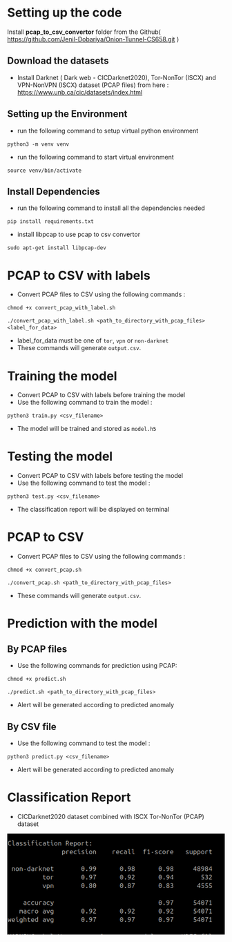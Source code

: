 # Setting up the code

Install **pcap_to_csv_convertor** folder from the Github( https://github.com/Jenil-Dobariya/Onion-Tunnel-CS658.git )

## Download the datasets

- Install Darknet ( Dark web - CICDarknet2020), Tor-NonTor (ISCX) and VPN-NonVPN (ISCX) dataset (PCAP files) from here : https://www.unb.ca/cic/datasets/index.html

## Setting up the Environment

- run the following command to setup virtual python environment
```
python3 -m venv venv
```
- run the following command to start virtual environment
```
source venv/bin/activate
```

## Install Dependencies

- run the following command to install all the dependencies needed
```
pip install requirements.txt
```
- install libpcap to use pcap to csv convertor
```
sudo apt-get install libpcap-dev
```

# PCAP to CSV with labels

- Convert PCAP files to CSV using the following commands :
```
chmod +x convert_pcap_with_label.sh
```
```
./convert_pcap_with_label.sh <path_to_directory_with_pcap_files> <label_for_data>
```
- label_for_data must be one of `tor`, `vpn` or `non-darknet`
- These commands will generate `output.csv`.

# Training the model

- Convert PCAP to CSV with labels before training the model
- Use the following command to train the model :
```
python3 train.py <csv_filename>
```
- The model will be trained and stored as `model.h5`

# Testing the model

- Convert PCAP to CSV with labels before testing the model
- Use the following command to test the model :
```
python3 test.py <csv_filename>
```
- The classification report will be displayed on terminal

# PCAP to CSV

- Convert PCAP files to CSV using the following commands :
```
chmod +x convert_pcap.sh
```
```
./convert_pcap.sh <path_to_directory_with_pcap_files>
```
- These commands will generate `output.csv`.

# Prediction with the model

## By PCAP files

- Use the following commands for prediction using PCAP:
```
chmod +x predict.sh
```
```
./predict.sh <path_to_directory_with_pcap_files>
```
- Alert will be generated according to predicted anomaly

## By CSV file

- Use the following command to test the model :
```
python3 predict.py <csv_filename>
```
- Alert will be generated according to predicted anomaly

# Classification Report

- CICDarknet2020 dataset combined with ISCX Tor-NonTor (PCAP) dataset

![darknet classification report](classification_reports/combined_classification_report_torPCAP_darknet.png)
